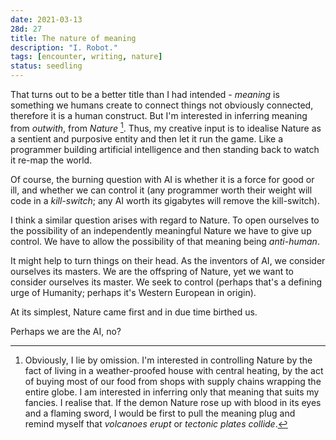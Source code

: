 ```yaml
---
date: 2021-03-13
28d: 27
title: The nature of meaning
description: "I. Robot."
tags: [encounter, writing, nature]
status: seedling
---
```


That turns out to be a better title than I had intended - _meaning_ is something we humans create to connect things not obviously connected, therefore it is a human construct. But I'm interested in inferring meaning from _outwith_, from _Nature_ [^fn-me]. Thus, my creative input is to idealise Nature as a sentient and purposive entity and then let it run the game. Like a programmer building artificial intelligence and then standing back to watch it re-map the world.

[^fn-me]: Obviously, I lie by omission. I'm interested in controlling Nature by the fact of living in a weather-proofed house with central heating, by the act of buying most of our food from shops with supply chains wrapping the entire globe. I am interested in inferring only that meaning that suits my fancies. I realise that. If the demon Nature rose up with blood in its eyes and a flaming sword, I would be first to pull the meaning plug and remind myself that _volcanoes erupt_ or _tectonic plates collide_.

Of course, the burning question with AI is whether it is a force for good or ill, and whether we can control it (any programmer worth their weight will code in a _kill-switch_; any AI worth its gigabytes will remove the kill-switch).

I think a similar question arises with regard to Nature. To open ourselves to the possibility of an independently meaningful Nature we have to give up control. We have to allow the possibility of that meaning being _anti-human_.

It might help to turn things on their head. As the inventors of AI, we consider ourselves its masters. We are the offspring of Nature, yet we want to consider ourselves its master. We seek to control (perhaps that's a defining urge of Humanity; perhaps it's Western European in origin).

At its simplest, Nature came first and in due time birthed us.

Perhaps we are the AI, no?
